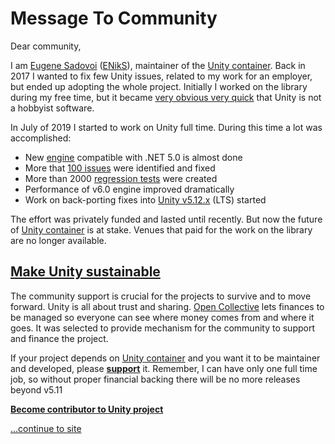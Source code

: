 # Message To Community

Dear community,

I am [Eugene Sadovoi](https://www.linkedin.com/in/esadovoi/) ([ENikS](https://github.com/ENikS)), maintainer of the [Unity container](https://github.com/unitycontainer). Back in 2017 I wanted to fix few Unity issues, related to my work for an employer, but ended up adopting the whole project. 
Initially I worked on the library during my free time, but it became [very obvious very quick](https://github.com/unitycontainer/unity/issues/199#issuecomment-746006052) that Unity is not a hobbyist software.

In July of 2019 I started to work on Unity full time. During this time a lot was accomplished:

* New [engine](https://github.com/unitycontainer/unity/tree/release/6.0.0) compatible with .NET 5.0 is almost done
* More that [100 issues](https://github.com/orgs/unitycontainer/projects/3) were identified and fixed
* More than 2000 [regression tests](https://github.com/unitycontainer?q=regression) were created
* Performance of v6.0 engine improved dramatically
* Work on back-porting fixes into [Unity v5.12.x](https://github.com/unitycontainer/unity/tree/release/5.12.0) (LTS) started

The effort was privately funded and lasted until recently. But now the future of [Unity container](https://github.com/unitycontainer) is at stake. Venues that paid for the work on the library are no longer available.

## [Make Unity sustainable](https://opencollective.com/unity-container)

The community support is crucial for the projects to survive and to move forward.
Unity is all about trust and sharing. [Open Collective](https://opencollective.com/unity-container) lets finances to be managed so everyone can see where money comes from and where it goes. It was selected to provide mechanism for the community to support and finance the project.

If your project depends on [Unity container](https://github.com/unitycontainer) and you want it to be maintainer and developed, please **[support](https://opencollective.com/unity-container)** it. Remember, I can have only one full time job, so without proper financial backing there will be no more releases beyond v5.11

**[Become contributor to Unity project](https://opencollective.com/unity-container)**

[...continue to site](xref:Article.Unity.Introduction)
